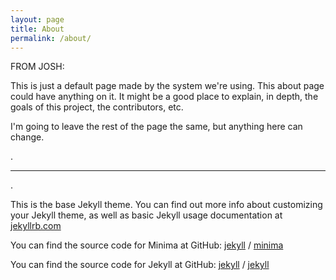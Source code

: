 ```yaml
---
layout: page
title: About
permalink: /about/
---
```


FROM JOSH:

This is just a default page made by the system we're using. This about page could have anything on it. It might be a good place to explain, in depth, the goals of this project, the contributors, etc.

I'm going to leave the rest of the page the same, but anything here can change.

.

______________________________________

.

This is the base Jekyll theme. You can find out more info about customizing your Jekyll theme, as well as basic Jekyll usage documentation at [jekyllrb.com](https://jekyllrb.com/)

You can find the source code for Minima at GitHub:
[jekyll][jekyll-organization] /
[minima](https://github.com/jekyll/minima)

You can find the source code for Jekyll at GitHub:
[jekyll][jekyll-organization] /
[jekyll](https://github.com/jekyll/jekyll)


[jekyll-organization]: https://github.com/jekyll
